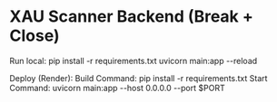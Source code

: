 # XAU Scanner Backend (Break + Close)

Run local:
  pip install -r requirements.txt
  uvicorn main:app --reload

Deploy (Render):
  Build Command: pip install -r requirements.txt
  Start Command: uvicorn main:app --host 0.0.0.0 --port $PORT
